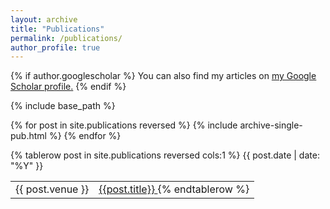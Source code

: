 ```yaml
---
layout: archive
title: "Publications"
permalink: /publications/
author_profile: true
---
```


{% if author.googlescholar %}
  You can also find my articles on <u><a href="{{author.googlescholar}}">my Google Scholar profile</a>.</u>
{% endif %}

{% include base_path %}



{% for post in site.publications reversed %}
  {% include archive-single-pub.html %}
{% endfor %}

<table>
{% tablerow post in site.publications reversed cols:1 %}
    {{ post.date | date: "%Y" }} <td> {{ post.venue }} <td> <a href="{{post.paperurl}}">{{post.title}} </a>  
{% endtablerow %}
</table>
